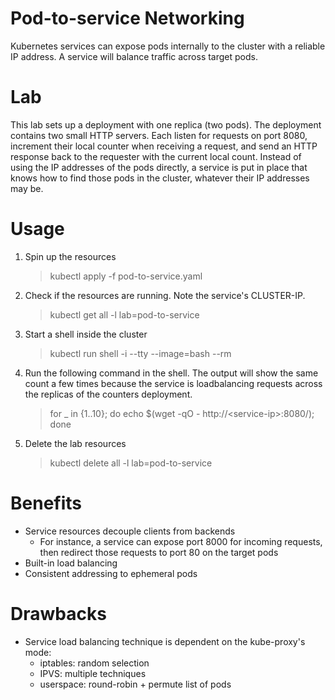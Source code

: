 # Pod-to-service Networking
Kubernetes services can expose pods internally to the cluster with a reliable IP address. A service will balance traffic across target pods.

# Lab
This lab sets up a deployment with one replica (two pods).
The deployment contains two small HTTP servers.
Each listen for requests on port 8080, increment their local counter when receiving a request, and send an HTTP response back to the requester with the current local count.
Instead of using the IP addresses of the pods directly, a service is put in place that knows how to find those pods in the cluster, whatever their IP addresses may be.

# Usage
1. Spin up the resources
    > kubectl apply -f pod-to-service.yaml
1. Check if the resources are running. Note the service's CLUSTER-IP.
    > kubectl get all -l lab=pod-to-service
1. Start a shell inside the cluster
    > kubectl run shell -i --tty --image=bash --rm
1. Run the following command in the shell. The output will show the same count a few times because the service is loadbalancing requests across the replicas of the counters deployment.
    > for _ in {1..10}; do echo $(wget -qO - http://\<service-ip>:8080/); done
1. Delete the lab resources
    > kubectl delete all -l lab=pod-to-service

# Benefits
* Service resources decouple clients from backends
    * For instance, a service can expose port 8000 for incoming requests, then redirect those requests to port 80 on the target pods
* Built-in load balancing
* Consistent addressing to ephemeral pods

# Drawbacks
* Service load balancing technique is dependent on the kube-proxy's mode:
    * iptables: random selection
    * IPVS: multiple techniques
    * userspace: round-robin + permute list of pods